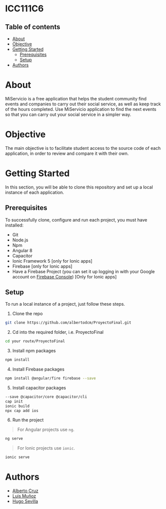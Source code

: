 # ICC111C6

## Table of contents
* [About](#about)
* [Objective](#objective)
* [Getting Started](#getting-started)
    * [Prerequisites](#prerequisites)
    * [Setup](#setup)
* [Authors](#authors)

# About
MiServicio is a free application that helps the student community find events and companies to carry out their social service, as well as keep track of the hours completed. Use MiServicio application to find the next events so that you can carry out your social service in a simpler way.

# Objective
The main objective is to facilitate student access to the source code of each application, in order to review and compare it with their own.

# Getting Started
In this section, you will be able to clone this repository and set up a local instance of each application. 

## Prerequisites
To successfully clone, configure and run each project, you must have installed:

* Git
* Node.js
* Npm
* Angular 8
* Capacitor
* Ionic Framework 5 [only for Ionic apps]
* Firebase [only for Ionic apps]
* Have a Firebase Project (you can set it up logging in with your Google account on [Firebase Console](https://console.firebase.google.com)) [Only for Ionic apps]

## Setup
To run a local instance of a project, just follow these steps.

1. Clone the repo

```bash
git clone https://github.com/albertodcm/ProyectoFinal.git
```

2. Cd into the required folder, i.e. ProyectoFinal
```bash
cd your route/ProyectoFinal
```

3. Install npm packages
```bash
npm install
```

4.  Install Firebase packages
```bash
npm install @angular/fire firebase --save
```

5.  Install capacitor packages
```bash
--save @capacitor/core @capacitor/cli
cap init
ionic build
npx cap add ios
```

6. Run the project
> For Angular projects use `ng`.
```bash
ng serve 
```

> For Ionic projects use `ionic`.
```bash
ionic serve
```

# Authors
* [Alberto Cruz](https://github.com/albertodcm)
* [Luis Muñoz](https://github.com/ludamuac)
* [Hugo Sevilla](HugoElcabezas)
